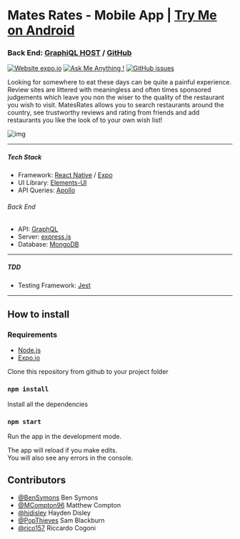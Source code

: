 # **Mates Rates - Mobile App** | [Try Me on Android](https://expo.io/@rico157/projects/MatesRates) 
### Back End: [GraphiQL HOST](https://matesrates.herokuapp.com/graphql) / [GitHub](https://github.com/rico157/BE-Mates-Rates-1)

[![Website expo.io](https://img.shields.io/website-up-down-green-red/http/shields.io.svg)](https://expo.io/@rico157/projects/MatesRates)
[![Ask Me Anything !](https://img.shields.io/badge/Ask%20me-anything-1abc9c.svg)](https://github.com/PopThieves/MatesRates)
[![GitHub issues](https://img.shields.io/github/issues/Naereen/StrapDown.js.svg)](https://github.com/PopThieves/MatesRates/issues/)


Looking for somewhere to eat these days can be quite a painful experience. Review sites are littered with meaningless and often times sponsored judgements which leave you non the wiser to the quality of the restaurant you wish to visit. MatesRates allows you to search restaurants around the country, see trustworthy reviews and rating from friends and add restaurants you like the look of to your own wish list!
  
  
  ![img](https://github.com/PopThieves/MatesRates/blob/dev/main-screens.png)

  ---
##### Tech Stack
* Framework: [React Native](https://reactjs.org/) / [Expo](https://reactjs.org/)
* UI Library: [Elements-UI](https://material-ui.com/)
* API Queries: [Apollo](https://www.apollographql.com/)


###### Back End
* API: [GraphQL](https://graphql.org/)
* Server: [express.js](https://expressjs.com/)
* Database: [MongoDB](cloud.mongodb.com) 


---
##### TDD 
* Testing Framework: [Jest](https://jestjs.io/) 
---



## How to install

### Requirements

* [Node.js](https://nodejs.org/)
* [Expo.io](https://expo.io/)

Clone this repository from github to your project folder


### `npm install`

Install all the dependencies


### `npm start`

Run the app in the development mode.<br />

The app will reload if you make edits.<br />
You will also see any errors in the console.




## Contributors

* [@BenSymons](https://github.com/BenSymons) Ben Symons 
* [@MCompton96](https://github.com/MCompton96) Matthew Compton 
* [@hjdisley](https://github.com/hjdisley) Hayden Disley 
* [@PopThieves](https://github.com/PopThieves) Sam Blackburn 
* [@rico157](https://github.com/rico157) Riccardo Cogoni 
